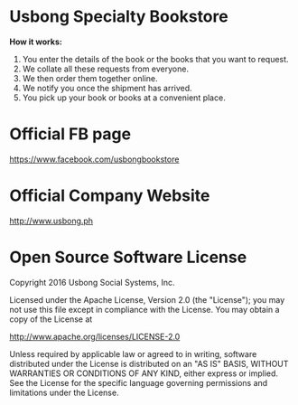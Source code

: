 # Usbong Specialty Bookstore
<B>How it works:</B>
1) You enter the details of the book or the books that you want to request.</br>
2) We collate all these requests from everyone.</br>
3) We then order them together online.</br>
4) We notify you once the shipment has arrived.</br> 
5) You pick up your book or books at a convenient place.</br>

# Official FB page
https://www.facebook.com/usbongbookstore

# Official Company Website
http://www.usbong.ph

# Open Source Software License
Copyright 2016 Usbong Social Systems, Inc.

Licensed under the Apache License, Version 2.0 (the "License"); you may not use this file except in compliance with the License. You may obtain a copy of the License at

   http://www.apache.org/licenses/LICENSE-2.0
  
Unless required by applicable law or agreed to in writing, software distributed under the License is distributed on an "AS IS" BASIS, WITHOUT WARRANTIES OR CONDITIONS OF ANY KIND, either express or implied. See the License for the specific language governing permissions and limitations under the License.
